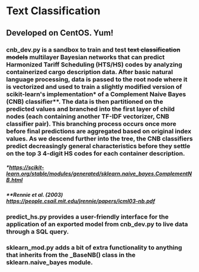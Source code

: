 # Text Classification
## Developed on CentOS. Yum!
### cnb_dev.py is a sandbox to train and test ~~text classification models~~ multilayer Bayesian networks that can predict Harmonized Tariff Scheduling (HTS/HS) codes by analyzing containerized cargo description data. After basic natural language processing, data is passed to the root node where it is vectorized and used to train a slightly modified version of scikit-learn's implementation* of a Complement Naive Bayes (CNB) classifier**. The data is then partitioned on the predicted values and branched into the first layer of child nodes (each containing another TF-IDF vectorizer, CNB classifier pair). This branching process occurs once more before final predictions are aggregated based on original index values. As we descend further into the tree, the CNB classifiers predict decreasingly general characteristics before they settle on the top 3 4-digit HS codes for each container description.
##### *\*https://scikit-learn.org/stable/modules/generated/sklearn.naive_bayes.ComplementNB.html*
##### *\*\*Rennie et al. (2003) https://people.csail.mit.edu/jrennie/papers/icml03-nb.pdf*
### predict_hs.py provides a user-friendly interface for the application of an exported model from cnb_dev.py to live data through a SQL query.
### sklearn_mod.py adds a bit of extra functionality to anything that inherits from the _BaseNB() class in the sklearn.naive_bayes module.
